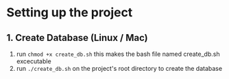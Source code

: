 # Setting up the project

## 1. Create Database (Linux / Mac)
1. run `chmod +x create_db.sh` this makes the bash file named create_db.sh excecutable 
2. run `./create_db.sh` on the project's root directory to create the database